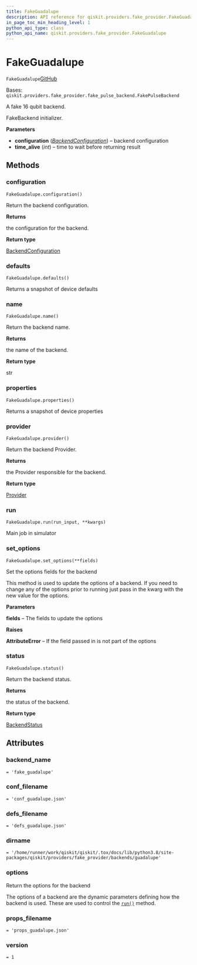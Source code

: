 ```yaml
---
title: FakeGuadalupe
description: API reference for qiskit.providers.fake_provider.FakeGuadalupe
in_page_toc_min_heading_level: 1
python_api_type: class
python_api_name: qiskit.providers.fake_provider.FakeGuadalupe
---
```


# FakeGuadalupe

<span id="qiskit.providers.fake_provider.FakeGuadalupe" />

`FakeGuadalupe`[GitHub](https://github.com/qiskit/qiskit/tree/stable/0.40/qiskit/providers/fake_provider/backends/guadalupe/fake_guadalupe.py "view source code")

Bases: `qiskit.providers.fake_provider.fake_pulse_backend.FakePulseBackend`

A fake 16 qubit backend.

FakeBackend initializer.

**Parameters**

*   **configuration** ([*BackendConfiguration*](qiskit.providers.models.BackendConfiguration "qiskit.providers.models.BackendConfiguration")) – backend configuration
*   **time\_alive** (*int*) – time to wait before returning result

## Methods

### configuration

<span id="qiskit.providers.fake_provider.FakeGuadalupe.configuration" />

`FakeGuadalupe.configuration()`

Return the backend configuration.

**Returns**

the configuration for the backend.

**Return type**

[BackendConfiguration](qiskit.providers.models.BackendConfiguration "qiskit.providers.models.BackendConfiguration")

### defaults

<span id="qiskit.providers.fake_provider.FakeGuadalupe.defaults" />

`FakeGuadalupe.defaults()`

Returns a snapshot of device defaults

### name

<span id="qiskit.providers.fake_provider.FakeGuadalupe.name" />

`FakeGuadalupe.name()`

Return the backend name.

**Returns**

the name of the backend.

**Return type**

str

### properties

<span id="qiskit.providers.fake_provider.FakeGuadalupe.properties" />

`FakeGuadalupe.properties()`

Returns a snapshot of device properties

### provider

<span id="qiskit.providers.fake_provider.FakeGuadalupe.provider" />

`FakeGuadalupe.provider()`

Return the backend Provider.

**Returns**

the Provider responsible for the backend.

**Return type**

[Provider](qiskit.providers.Provider "qiskit.providers.Provider")

### run

<span id="qiskit.providers.fake_provider.FakeGuadalupe.run" />

`FakeGuadalupe.run(run_input, **kwargs)`

Main job in simulator

### set\_options

<span id="qiskit.providers.fake_provider.FakeGuadalupe.set_options" />

`FakeGuadalupe.set_options(**fields)`

Set the options fields for the backend

This method is used to update the options of a backend. If you need to change any of the options prior to running just pass in the kwarg with the new value for the options.

**Parameters**

**fields** – The fields to update the options

**Raises**

**AttributeError** – If the field passed in is not part of the options

### status

<span id="qiskit.providers.fake_provider.FakeGuadalupe.status" />

`FakeGuadalupe.status()`

Return the backend status.

**Returns**

the status of the backend.

**Return type**

[BackendStatus](qiskit.providers.models.BackendStatus "qiskit.providers.models.BackendStatus")

## Attributes

<span id="qiskit.providers.fake_provider.FakeGuadalupe.backend_name" />

### backend\_name

`= 'fake_guadalupe'`

<span id="qiskit.providers.fake_provider.FakeGuadalupe.conf_filename" />

### conf\_filename

`= 'conf_guadalupe.json'`

<span id="qiskit.providers.fake_provider.FakeGuadalupe.defs_filename" />

### defs\_filename

`= 'defs_guadalupe.json'`

<span id="qiskit.providers.fake_provider.FakeGuadalupe.dirname" />

### dirname

`= '/home/runner/work/qiskit/qiskit/.tox/docs/lib/python3.8/site-packages/qiskit/providers/fake_provider/backends/guadalupe'`

<span id="qiskit.providers.fake_provider.FakeGuadalupe.options" />

### options

Return the options for the backend

The options of a backend are the dynamic parameters defining how the backend is used. These are used to control the [`run()`](qiskit.providers.fake_provider.FakeGuadalupe#run "qiskit.providers.fake_provider.FakeGuadalupe.run") method.

<span id="qiskit.providers.fake_provider.FakeGuadalupe.props_filename" />

### props\_filename

`= 'props_guadalupe.json'`

<span id="qiskit.providers.fake_provider.FakeGuadalupe.version" />

### version

`= 1`


